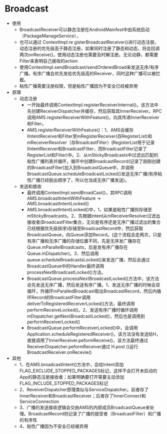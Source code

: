 # Broadcast
- 使用
    - BroadcastReceiver可以静态注册在AndroidMainfest中由系统启动（PackageManageService），
    - 也可以通过 ContextImpl.re gisterBroadcastReceiver()进行动态注册。动态注册的优先级高于静态注册，如果同时注册了静态和动态，将会回调两次onReceive()，使用动态注册也需要及时解注册。无论动静，都需要Filter来表明自己接收的action
    - 使用ContextImpl.sendBroadcast/sendOrderedBroad来发送无序/有序广播。有序广播会优先发给优先级高的Receiver，同时这种广播可以被拦截。
    - 粘性广播需要注册权限，但是粘性广播因为不安全已经被弃用
- 原理
    - 动态注册
        - 一开始最终调用ContextImpl.registerReceiverInternal()。该方法中先创建ReceiverDispatcher并缓存，然后获取其InnerReceiver。RPC调用AMS.registerReceiverWithFeature()，向其传递InnerReceiver和Filter。
        - AMS.registerReceiverWithFeature()：1、AMS会缓存IIntentReceiver和Filter至mRegisterReceiver(存RegisterList)和mReceiverResolver（存BroadcastFilter）(RegisterList用于记录IIntentReceiver和BroadcastFilter，而BroadcastFilter记录了RegisterList和Filter)中。2、从mStickyBroadcasts中过滤出匹配的粘性广播列表并循环，循环中创建BroadcastRecord(记录了刚刚创建的BroadcastFilter)加入到BroadcastQueue中，并调用BroadcastQueue.scheduleBroadcastLocked()发送无序广播(有序粘性广播已经脱出顺序了，所以也当成无序广播发送)。
    - 发送和接收
        - 最终调用ContextImpl.sendBroadCast()，其RPC调用AMS.broadcastIntentWithFeature -> AMS.broadcastIntentLocked()
        - AMS.broadcastIntentLocked()中，1、如果是粘性广播则存储至mStickyBroadcasts。2、先根据intent从mReceiverResolver过滤出接收者(BroadcastFilter集合，无论是有序还是无序广播过滤出的集合已经根据优先级排序)存储至BroadcastRecord中，然后获取BroadcastQueue，向Queue添加Record。(这个流程会走两次，只是有序广播和无序广播的存储位置不同，先是无序发广播存在Queue.mParallelBroadcasts，后是发有序广播存在Queue.mDispatcher)。3、然后调用queue.scheduleBroadcastsLocked()来发送广播，然后会通过BroadcastQueue中的Handler最终调用processNextBroadcastLocked()方法。
        - BroadcastQueue.processNextBroadcastLocked()方法中，该方法会先发送无序广播，然后发送有序广播。1、发送无序广播的时候会双循环，外循环mParalledBroadcast取出BroadcastRecord，然后内循环Record的BroadcastFilter调用deliverToRegisteredReceiverLocked()方法，最终调用performReceiveLocked()。2、发送有序广播时循环调用mDispatcher.getNextBroadcastLocked()，然后也是调用到performReceiverLocked()
        - BroadcastQueue.performReceiverLocked()中，会调用Application.scheduleRegisteredReceiver()，该方法没有发送给H，直接调用了InnerReceiver.peformReceive()，该方法最终通过ReceiverDispatcher.peformReceiver通过 H.post ()运行BroadcastReceiver.onRecevie()
- 其他
    - 1、在AMS.broadcastIntent()方法中，会给Intent添加FLAG_EXCLUDE_STOPPED_PACKAGES标记，这样不会打开未启动的App的静态注册接收者；如果明确要打开需要主动添加FLAG_INCLUDE_STOPPED_PACKAGES标记
    - 2、ReveiverDispatcher原理类似与ServiceDispatcher。前者存了InnerReceiver和BroadcastReceiver；后者存了InnerConnect和ServiceConnection
    - 3、广播的发送接收逻辑会交由AMS的内部成员BroadcastQueue来处理。BroadcastRecord则记录了广播的接受者（BroadcastFilter）和广播的有序性
    - 4、粘性广播因为不安全已经被弃用